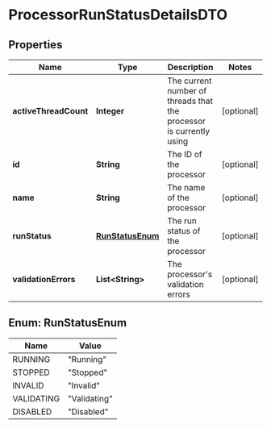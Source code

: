 # ProcessorRunStatusDetailsDTO

## Properties
Name | Type | Description | Notes
------------ | ------------- | ------------- | -------------
**activeThreadCount** | **Integer** | The current number of threads that the processor is currently using |  [optional]
**id** | **String** | The ID of the processor |  [optional]
**name** | **String** | The name of the processor |  [optional]
**runStatus** | [**RunStatusEnum**](#RunStatusEnum) | The run status of the processor |  [optional]
**validationErrors** | **List&lt;String&gt;** | The processor&#x27;s validation errors |  [optional]

<a name="RunStatusEnum"></a>
## Enum: RunStatusEnum
Name | Value
---- | -----
RUNNING | &quot;Running&quot;
STOPPED | &quot;Stopped&quot;
INVALID | &quot;Invalid&quot;
VALIDATING | &quot;Validating&quot;
DISABLED | &quot;Disabled&quot;
